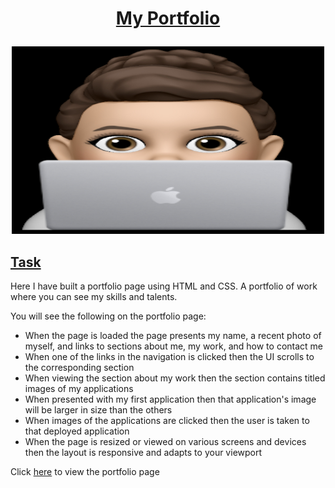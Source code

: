 # <p align="center"><ins>My Portfolio<ins/></p>
<p align="center">
<img src="assets/images/avatar HJ.jpg" width=500 height=300>
</p>

## <ins>Task<ins/>
Here I have built a portfolio page using HTML and CSS. A portfolio of work where you can see my skills and talents.

You will see the following on the portfolio page:
* When the page is loaded the page presents my name, a recent photo of myself, and links to sections about me, my work, and how to contact me
* When one of the links in the navigation is clicked then the UI scrolls to the corresponding section
* When viewing the section about my work then the section contains titled images of my applications
* When presented with my first application then that application's image will be larger in size than the others
* When images of the applications are clicked then the user is taken to that deployed application
* When the page is resized or viewed on various screens and devices then the layout is responsive and adapts to your viewport


Click [here](https://hjandu.github.io/Portfolio_frontend_developer/) to view the portfolio page
